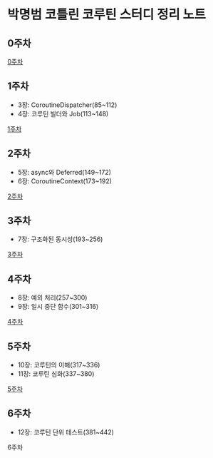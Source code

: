 # 박명범 코틀린 코루틴 스터디 정리 노트

## 0주차

[0주차](https://gist.github.com/mangbaam/4c6c5abced621253e3e8f1a18802675b)

## 1주차

- 3장: CoroutineDispatcher(85~112)
- 4장: 코루틴 빌더와 Job(113~148)

[1주차](https://gist.github.com/mangbaam/c5e2b0dbf59b1778014777e5e0c16d45)

## 2주차

- 5장: async와 Deferred(149~172)
- 6장: CoroutineContext(173~192)

[2주차](https://gist.github.com/mangbaam/9867da9d966b93aa6ac13edb234d2051)

## 3주차

- 7장: 구조화된 동시성(193~256)

[3주차](https://gist.github.com/mangbaam/e6adb05929e82852695d61e2900bf54d)

## 4주차

- 8장: 예외 처리(257~300)
- 9장: 일시 중단 함수(301~316)

[4주차](https://gist.github.com/mangbaam/7a635cdaa55d72abd6d528221447bb54)

## 5주차

- 10장: 코루틴의 이해(317~336)
- 11장: 코루틴 심화(337~380)

[5주차](https://gist.github.com/mangbaam/fad2e81ef1dd2e30aaccfedbf928c9a3)

## 6주차

- 12장: 코루틴 단위 테스트(381~442)

6주차
